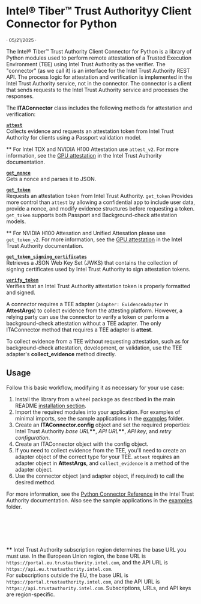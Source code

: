 # Intel® Tiber™ Trust Authorityy Client Connector for Python

<p style="font-size: 0.875em;">· 05/21/2025 ·</p> 

The Intel® Tiber™ Trust Authority Client Connector for Python is a library of Python modules used to perform remote attestation of a Trusted Execution Environment (TEE) using Intel Trust Authority as the verifier. The "connector" (as we call it) is an interface for the Intel Trust Authority REST API. The process logic for attestation and verification is implemented in the Intel Trust Authority service, not in the connector. The connector is a client that sends requests to the Intel Trust Authority service and processes the responses.

The **ITAConnector** class includes the following methods for attestation and verification:

  [**`attest`**](https://docs.trustauthority.intel.com/main/articles/articles/ita/integrate-python-client.html#attest)<br> Collects evidence and requests an attestation token from Intel Trust Authority for clients using a Passport validation model.

  ** For Intel TDX and NVIDIA H100 Attestation use `attest_v2`. For more information, see the [GPU attestation](https://docs.trustauthority.intel.com/main/articles/articles/ita/concept-gpu-attestation.html) in the Intel Trust Authority documentation. 

  [**`get_nonce`**](https://docs.trustauthority.intel.com/main/articles/articles/ita/integrate-python-client.html#get_nonce)<br> Gets a nonce and parses it to JSON.

  [**`get_token`**](https://docs.trustauthority.intel.com/main/articles/articles/ita/integrate-python-client.html#get_token)<br> Requests an attestation token from Intel Trust Authority. `get_token` Provides more control than `attest` by allowing a confidential app to include user data, provide a nonce, and modify evidence structures before requesting a token. `get_token` supports both Passport and Background-check attestation models.

  ** For NVIDIA H100 Attesation and Unified Attesation please use `get_token_v2`. For more information, see the [GPU attestation](https://docs.trustauthority.intel.com/main/articles/concept-gpu-attestation.html) in the Intel Trust Authority documentation. 

  [**`get_token_signing_certificates`**](https://docs.trustauthority.intel.com/main/articles/articles/ita/integrate-python-client.html#get_token_signing_certificates)<br> Retrieves a JSON Web Key Set (JWKS) that contains the collection of signing certificates used by Intel Trust Authority to sign attestation tokens.

  [**`verify_token`**](https://docs.trustauthority.intel.com/main/articles/articles/ita/integrate-python-client.html#verify_token)<br> Verifies that an Intel Trust Authority attestation token is properly formatted and signed. 

A connector requires a TEE adapter (`adapter: EvidenceAdapter` in **AttestArgs**) to collect evidence from the attesting platform. However, a relying party can use the connector to verify a token or perform a background-check attestation without a TEE adapter. The only ITAConnector method that requires a TEE adapter is **attest**.

To collect evidence from a TEE without requesting attestation, such as for background-check attestation, development, or validation, use the TEE adapter's **collect_evidence** method directly.

## Usage

Follow this basic workflow, modifying it as necessary for your use case:

1. Install the library from a wheel package as described in the main README [installation section](https://github.com/intel/trustauthority-client-for-python/tree/main#installation).
1. Import the required modules into your application. For examples of minimal imports, see the sample applications in the [examples](./inteltrustauthorityclient/examples) folder.
1. Create an **ITAConnector.config** object and set the required properties: Intel Trust Authority _base URL_**\*\***, _API URL_**\*\***, _API key_, and _retry configuration_. 
1. Create an ITAConnector object with the config object.
1. If you need to collect evidence from the TEE, you'll need to create an adapter object of the correct type for your TEE. `attest` requires an adapter object in **AttestArgs**, and `collect_evidence` is a method of the adapter object.
1. Use the connector object (and adapter object, if required) to call the desired method.

For more information, see the [Python Connector Reference](https://docs.trustauthority.intel.com/main/articles/articles/ita/integrate-python-client.html) in the Intel Trust Authority documentation. Also see the sample applications in the [examples](../../inteltrustauthorityclient/examples) folder. 

<br><br>
---

**\*\*** Intel Trust Authority subscription region determines the base URL you must use. In the European Union region, the base URL is `https://portal.eu.trustauthority.intel.com`, and the API URL is `https://api.eu.trustauthority.intel.com`. <br> For subscriptions outside the EU, the base URL is `https://portal.trustauthority.intel.com`, and the API URL is `https://api.trustauthority.intel.com`. Subscriptions, URLs, and API keys are region-specific. 
